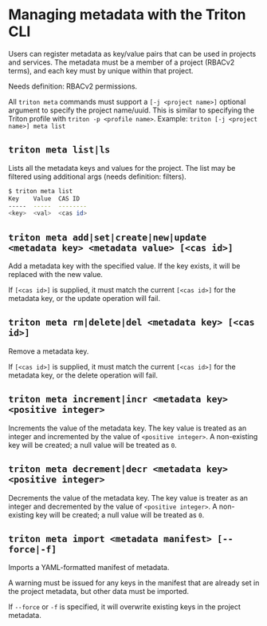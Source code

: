 <!--
    This Source Code Form is subject to the terms of the Mozilla Public
    License, v. 2.0. If a copy of the MPL was not distributed with this
    file, You can obtain one at http://mozilla.org/MPL/2.0/.
-->

<!--
    Copyright 2016 Casey Bisson, Joyent
-->

# Managing metadata with the Triton CLI

Users can register metadata as key/value pairs that can be used in projects and services. The metadata must be a member of a project (RBACv2 terms), and each key must by unique within that project.

Needs definition: RBACv2 permissions.

All `triton meta` commands must support a `[-j <project name>]` optional argument to specify the project name/uuid. This is similar to specifying the Triton profile with `triton -p <profile name>`. Example: `triton [-j <project name>] meta list`

## `triton meta list|ls`

Lists all the metadata keys and values for the project. The list may be filtered using additional args (needs definition: filters).

```bash
$ triton meta list
Key    Value  CAS ID
-----  -----  --------
<key>  <val>  <cas id>
```

## `triton meta add|set|create|new|update <metadata key> <metadata value> [<cas id>]`

Add a metadata key with the specified value. If the key exists, it will be replaced with the new value.

If `[<cas id>]` is supplied, it must match the current `[<cas id>]` for the metadata key, or the update operation will fail.

## `triton meta rm|delete|del <metadata key> [<cas id>]`

Remove a metadata key.

If `[<cas id>]` is supplied, it must match the current `[<cas id>]` for the metadata key, or the delete operation will fail.

## `triton meta increment|incr <metadata key> <positive integer>`

Increments the value of the metadata key. The key value is treated as an integer and incremented by the value of `<positive integer>`. A non-existing key will be created; a null value will be treated as `0`.

## `triton meta decrement|decr <metadata key> <positive integer>`

Decrements the value of the metadata key. The key value is treater as an integer and decremented by the value of `<positive integer>`. A non-existing key will be created; a null value will be treated as `0`.

## `triton meta import <metadata manifest> [--force|-f]`

Imports a YAML-formatted manifest of metadata.

A warning must be issued for any keys in the manifest that are already set in the project metadata, but other data must be imported.

If `--force` or `-f` is specified, it will overwrite existing keys in the project metadata.